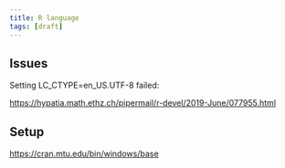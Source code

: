 ```yaml
---
title: R language
tags: [draft]
---
```


## Issues

Setting LC_CTYPE=en_US.UTF-8 failed:

<https://hypatia.math.ethz.ch/pipermail/r-devel/2019-June/077955.html>

## Setup

<https://cran.mtu.edu/bin/windows/base>
